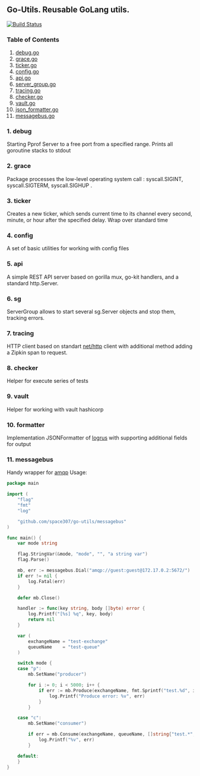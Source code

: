 ## Go-Utils. Reusable GoLang utils.

[![Build Status](https://travis-ci.org/space307/go-utils.svg?branch=master)](https://travis-ci.org/space307/go-utils)

### Table of Contents
1. [debug.go](#debug)
2. [grace.go](#grace)
3. [ticker.go](#ticker)
4. [config.go](#config)
5. [api.go](#api)
6. [server_group.go](#sg)
7. [tracing.go](#tracing)
8. [checker.go](#checker)
9. [vault.go](#vault)
10. [json_formatter.go](#formatter)
11. [messagebus.go](#messagebus)

<a name="debug" />

### 1. debug

Starting Pprof Server to a free port from a specified range.  Prints all goroutine stacks to stdout

<a name="grace" />

### 2. grace

Package processes the low-level operating system call : syscall.SIGINT, syscall.SIGTERM, syscall.SIGHUP .

<a name="ticker" />

### 3. ticker

Creates a new ticker, which sends current time to its channel every second, minute, or hour after the specified delay.
Wrap over standard time

<a name="config" />

### 4. config

A set of basic utilities for working with config files

<a name="api" />

### 5. api

A simple REST API server based on gorilla mux, go-kit handlers, and a standard http.Server.

<a name="sg" />

### 6. sg

ServerGroup allows to start several sg.Server objects and stop them, tracking errors.

<a name="tracing" />

### 7. tracing

HTTP client based on standart [net/http](https://golang.org/pkg/net/http/) client with additional method adding a Zipkin span to request.

<a name="checker" />

### 8. checker

Helper for execute series of tests

<a name="vault" />

### 9. vault

Helper for working with vault hashicorp

<a name="formatter" />

### 10. formatter

Implementation JSONFormatter of [logrus](https://github.com/sirupsen/logrus) with supporting additional fields for output

<a name="messagebus" />

### 11. messagebus

Handy wrapper for [amqp](https://github.com/streadway/amqp)
Usage:

```go
package main

import (
	"flag"
	"fmt"
	"log"

	"github.com/space307/go-utils/messagebus"
)

func main() {
	var mode string

	flag.StringVar(&mode, "mode", "", "a string var")
	flag.Parse()

	mb, err := messagebus.Dial("amqp://guest:guest@172.17.0.2:5672/")
	if err != nil {
		log.Fatal(err)
	}

	defer mb.Close()

	handler := func(key string, body []byte) error {
		log.Printf("[%s] %q", key, body)
		return nil
	}

	var (
		exchangeName = "test-exchange"
		queueName    = "test-queue"
	)

	switch mode {
	case "p":
		mb.SetName("producer")

		for i := 0; i < 5000; i++ {
			if err := mb.Produce(exchangeName, fmt.Sprintf("test.%d", i), []byte(fmt.Sprintf("body-%d", i))); err != nil {
				log.Printf("Produce error: %v", err)
			}
		}

	case "c":
		mb.SetName("consumer")

		if err = mb.Consume(exchangeName, queueName, []string{"test.*", "foo.*"}, handler); err != nil {
			log.Printf("%v", err)
		}

	default:
	}
}
```
